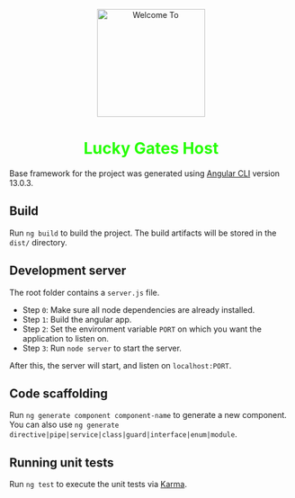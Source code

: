 <p align="center">
  <img width="192" src="https://media.giphy.com/media/3HMUcKCsiyBhiFKzeB/giphy.gif" alt="Welcome To">
</p>

<h1 align="center"><font color="#26fd00">Lucky Gates Host</font></h1>

Base framework for the project was generated using [Angular CLI](https://github.com/angular/angular-cli) version 13.0.3.

## Build

Run `ng build` to build the project. The build artifacts will be stored in the `dist/` directory.

## Development server

The root folder contains a `server.js` file.

<ul>
  <li>Step <code>0</code>: Make sure all node dependencies are already installed.</li>
  <li>Step <code>1</code>: Build the angular app.</li>
  <li>Step <code>2</code>: Set the environment variable <code>PORT</code> on which you want the application to listen on.</li>
  <li>Step <code>3</code>: Run <code>node server</code> to start the server.</li>
</ul>

After this, the server will start, and listen on `localhost:PORT`.

## Code scaffolding

Run `ng generate component component-name` to generate a new component. You can also
use `ng generate directive|pipe|service|class|guard|interface|enum|module`.

## Running unit tests

Run `ng test` to execute the unit tests via [Karma](https://karma-runner.github.io).
